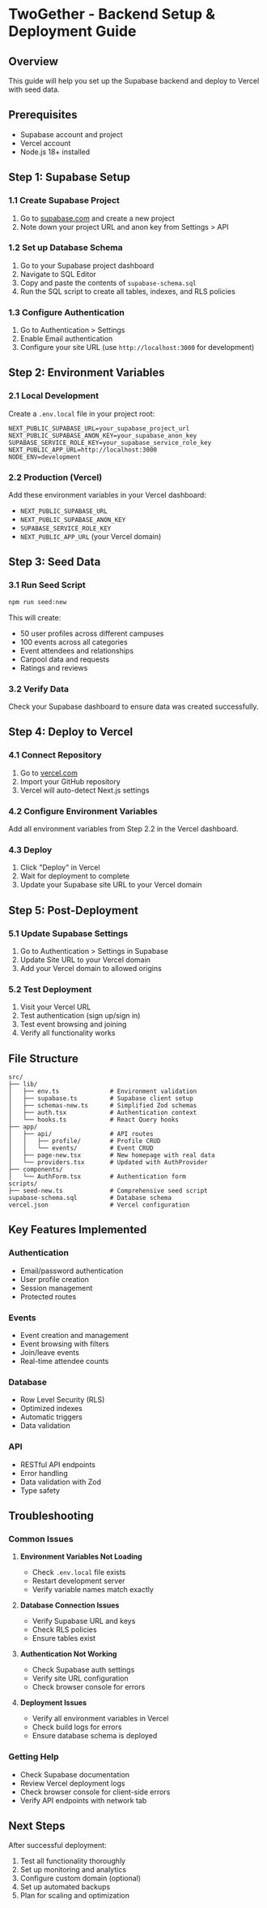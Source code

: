 # TwoGether - Backend Setup & Deployment Guide

## Overview
This guide will help you set up the Supabase backend and deploy to Vercel with seed data.

## Prerequisites
- Supabase account and project
- Vercel account
- Node.js 18+ installed

## Step 1: Supabase Setup

### 1.1 Create Supabase Project
1. Go to [supabase.com](https://supabase.com) and create a new project
2. Note down your project URL and anon key from Settings > API

### 1.2 Set up Database Schema
1. Go to your Supabase project dashboard
2. Navigate to SQL Editor
3. Copy and paste the contents of `supabase-schema.sql`
4. Run the SQL script to create all tables, indexes, and RLS policies

### 1.3 Configure Authentication
1. Go to Authentication > Settings
2. Enable Email authentication
3. Configure your site URL (use `http://localhost:3000` for development)

## Step 2: Environment Variables

### 2.1 Local Development
Create a `.env.local` file in your project root:

```env
NEXT_PUBLIC_SUPABASE_URL=your_supabase_project_url
NEXT_PUBLIC_SUPABASE_ANON_KEY=your_supabase_anon_key
SUPABASE_SERVICE_ROLE_KEY=your_supabase_service_role_key
NEXT_PUBLIC_APP_URL=http://localhost:3000
NODE_ENV=development
```

### 2.2 Production (Vercel)
Add these environment variables in your Vercel dashboard:
- `NEXT_PUBLIC_SUPABASE_URL`
- `NEXT_PUBLIC_SUPABASE_ANON_KEY`
- `SUPABASE_SERVICE_ROLE_KEY`
- `NEXT_PUBLIC_APP_URL` (your Vercel domain)

## Step 3: Seed Data

### 3.1 Run Seed Script
```bash
npm run seed:new
```

This will create:
- 50 user profiles across different campuses
- 100 events across all categories
- Event attendees and relationships
- Carpool data and requests
- Ratings and reviews

### 3.2 Verify Data
Check your Supabase dashboard to ensure data was created successfully.

## Step 4: Deploy to Vercel

### 4.1 Connect Repository
1. Go to [vercel.com](https://vercel.com)
2. Import your GitHub repository
3. Vercel will auto-detect Next.js settings

### 4.2 Configure Environment Variables
Add all environment variables from Step 2.2 in the Vercel dashboard.

### 4.3 Deploy
1. Click "Deploy" in Vercel
2. Wait for deployment to complete
3. Update your Supabase site URL to your Vercel domain

## Step 5: Post-Deployment

### 5.1 Update Supabase Settings
1. Go to Authentication > Settings in Supabase
2. Update Site URL to your Vercel domain
3. Add your Vercel domain to allowed origins

### 5.2 Test Deployment
1. Visit your Vercel URL
2. Test authentication (sign up/sign in)
3. Test event browsing and joining
4. Verify all functionality works

## File Structure

```
src/
├── lib/
│   ├── env.ts              # Environment validation
│   ├── supabase.ts         # Supabase client setup
│   ├── schemas-new.ts      # Simplified Zod schemas
│   ├── auth.tsx            # Authentication context
│   └── hooks.ts            # React Query hooks
├── app/
│   ├── api/                # API routes
│   │   ├── profile/        # Profile CRUD
│   │   └── events/         # Event CRUD
│   ├── page-new.tsx        # New homepage with real data
│   └── providers.tsx       # Updated with AuthProvider
├── components/
│   └── AuthForm.tsx        # Authentication form
scripts/
├── seed-new.ts             # Comprehensive seed script
supabase-schema.sql         # Database schema
vercel.json                 # Vercel configuration
```

## Key Features Implemented

### Authentication
- Email/password authentication
- User profile creation
- Session management
- Protected routes

### Events
- Event creation and management
- Event browsing with filters
- Join/leave events
- Real-time attendee counts

### Database
- Row Level Security (RLS)
- Optimized indexes
- Automatic triggers
- Data validation

### API
- RESTful API endpoints
- Error handling
- Data validation with Zod
- Type safety

## Troubleshooting

### Common Issues

1. **Environment Variables Not Loading**
   - Check `.env.local` file exists
   - Restart development server
   - Verify variable names match exactly

2. **Database Connection Issues**
   - Verify Supabase URL and keys
   - Check RLS policies
   - Ensure tables exist

3. **Authentication Not Working**
   - Check Supabase auth settings
   - Verify site URL configuration
   - Check browser console for errors

4. **Deployment Issues**
   - Verify all environment variables in Vercel
   - Check build logs for errors
   - Ensure database schema is deployed

### Getting Help
- Check Supabase documentation
- Review Vercel deployment logs
- Check browser console for client-side errors
- Verify API endpoints with network tab

## Next Steps

After successful deployment:
1. Test all functionality thoroughly
2. Set up monitoring and analytics
3. Configure custom domain (optional)
4. Set up automated backups
5. Plan for scaling and optimization

